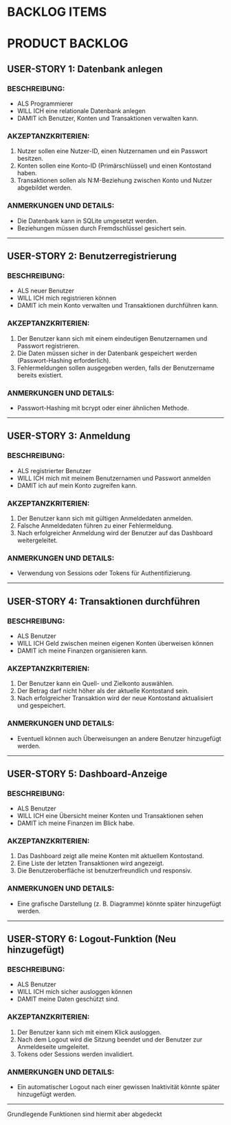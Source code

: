 # BACKLOG ITEMS

# PRODUCT BACKLOG

## USER-STORY 1: Datenbank anlegen
### BESCHREIBUNG:
- ALS Programmierer
- WILL ICH eine relationale Datenbank anlegen
- DAMIT ich Benutzer, Konten und Transaktionen verwalten kann.

### AKZEPTANZKRITERIEN:
1. Nutzer sollen eine Nutzer-ID, einen Nutzernamen und ein Passwort besitzen.
2. Konten sollen eine Konto-ID (Primärschlüssel) und einen Kontostand haben.
3. Transaktionen sollen als N:M-Beziehung zwischen Konto und Nutzer abgebildet werden.

### ANMERKUNGEN UND DETAILS:
- Die Datenbank kann in SQLite umgesetzt werden.
- Beziehungen müssen durch Fremdschlüssel gesichert sein.

---

## USER-STORY 2: Benutzerregistrierung
### BESCHREIBUNG:
- ALS neuer Benutzer
- WILL ICH mich registrieren können
- DAMIT ich mein Konto verwalten und Transaktionen durchführen kann.

### AKZEPTANZKRITERIEN:
1. Der Benutzer kann sich mit einem eindeutigen Benutzernamen und Passwort registrieren.
2. Die Daten müssen sicher in der Datenbank gespeichert werden (Passwort-Hashing erforderlich).
3. Fehlermeldungen sollen ausgegeben werden, falls der Benutzername bereits existiert.

### ANMERKUNGEN UND DETAILS:
- Passwort-Hashing mit bcrypt oder einer ähnlichen Methode.

---

## USER-STORY 3: Anmeldung
### BESCHREIBUNG:
- ALS registrierter Benutzer
- WILL ICH mich mit meinem Benutzernamen und Passwort anmelden
- DAMIT ich auf mein Konto zugreifen kann.

### AKZEPTANZKRITERIEN:
1. Der Benutzer kann sich mit gültigen Anmeldedaten anmelden.
2. Falsche Anmeldedaten führen zu einer Fehlermeldung.
3. Nach erfolgreicher Anmeldung wird der Benutzer auf das Dashboard weitergeleitet.

### ANMERKUNGEN UND DETAILS:
- Verwendung von Sessions oder Tokens für Authentifizierung.

---

## USER-STORY 4: Transaktionen durchführen
### BESCHREIBUNG:
- ALS Benutzer
- WILL ICH Geld zwischen meinen eigenen Konten überweisen können
- DAMIT ich meine Finanzen organisieren kann.

### AKZEPTANZKRITERIEN:
1. Der Benutzer kann ein Quell- und Zielkonto auswählen.
2. Der Betrag darf nicht höher als der aktuelle Kontostand sein.
3. Nach erfolgreicher Transaktion wird der neue Kontostand aktualisiert und gespeichert.

### ANMERKUNGEN UND DETAILS:
- Eventuell können auch Überweisungen an andere Benutzer hinzugefügt werden.

---

## USER-STORY 5: Dashboard-Anzeige
### BESCHREIBUNG:
- ALS Benutzer
- WILL ICH eine Übersicht meiner Konten und Transaktionen sehen
- DAMIT ich meine Finanzen im Blick habe.

### AKZEPTANZKRITERIEN:
1. Das Dashboard zeigt alle meine Konten mit aktuellem Kontostand.
2. Eine Liste der letzten Transaktionen wird angezeigt.
3. Die Benutzeroberfläche ist benutzerfreundlich und responsiv.

### ANMERKUNGEN UND DETAILS:
- Eine grafische Darstellung (z. B. Diagramme) könnte später hinzugefügt werden.

---

## USER-STORY 6: Logout-Funktion (Neu hinzugefügt)
### BESCHREIBUNG:
- ALS Benutzer
- WILL ICH mich sicher ausloggen können
- DAMIT meine Daten geschützt sind.

### AKZEPTANZKRITERIEN:
1. Der Benutzer kann sich mit einem Klick ausloggen.
2. Nach dem Logout wird die Sitzung beendet und der Benutzer zur Anmeldeseite umgeleitet.
3. Tokens oder Sessions werden invalidiert.

### ANMERKUNGEN UND DETAILS:
- Ein automatischer Logout nach einer gewissen Inaktivität könnte später hinzugefügt werden.

---


Grundlegende Funktionen sind hiermit aber abgedeckt



